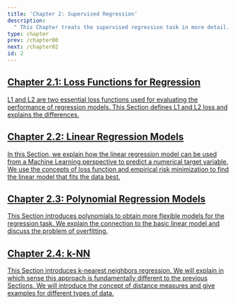 ```yaml
---
title: 'Chapter 2: Supervised Regression'
description:
  " This Chapter treats the supervised regression task in more detail. We will see different loss functions for regression, how a linear regression model can be used from a Machine Learning perspective, how to extend it with polynomials for greater flexibility and finally a fundamentally different approach - k-NN regression."
type: chapter
prev: /chapter00
next: /chapter02
id: 2
---
```



<section class="c72e2d57">
  <h2 class="_5e0ebe7a">
  <a class="link-module-root-46224d00 link-module-hidden-7e2d93b5" href="/chapter02-01-regression-lossfunctions">Chapter 2.1: Loss Functions for Regression</a>

  </h2>
  <p class="de526628">
  <a class="_46224d00 _7e2d93b5" href="/chapter02-01-regression-lossfunctions"> L1 and L2 are two essential loss functions used for evaluating the performance of regression models. This Section defines L1 and L2 loss and explains the differences.</a>
  </p>
</section>





<section class="c72e2d57">
  <h2 class="_5e0ebe7a">
  <a class="link-module-root-46224d00 link-module-hidden-7e2d93b5" href="/chapter02-02-regression-linearregmodels">Chapter 2.2: Linear Regression Models</a>

  </h2>
  <p class="de526628">
  <a class="_46224d00 _7e2d93b5" href="/chapter02-02-regression-linearregmodels"> In this Section, we explain how the linear regression model can be used from a Machine Learning perspective to predict a numerical target variable. We use the concepts of loss function and empirical risk minimization to find the linear model that fits the data best.</a>
  </p>
</section>





<section class="c72e2d57">
  <h2 class="_5e0ebe7a">
  <a class="link-module-root-46224d00 link-module-hidden-7e2d93b5" href="/chapter02-03-regression-polynomialregmodels">Chapter 2.3: Polynomial Regression Models</a>

  </h2>
  <p class="de526628">
  <a class="_46224d00 _7e2d93b5" href="/chapter02-03-regression-polynomialregmodels"> This Section introduces polynomials to obtain more flexible models for the regression task. We explain the connection to the basic linear model and discuss the problem of overfitting.</a>
  </p>
</section>





<section class="c72e2d57">
  <h2 class="_5e0ebe7a">
  <a class="link-module-root-46224d00 link-module-hidden-7e2d93b5" href="/chapter02-04-regression-knn">Chapter 2.4: k-NN</a>

  </h2>
  <p class="de526628">
  <a class="_46224d00 _7e2d93b5" href="/chapter02-04-regression-knn"> This Section introduces k-nearest neighbors regression. We will explain in which sense this approach is fundamentally different to the previous Sections. We will introduce the concept of distance measures and give examples for different types of data.</a>
  </p>
</section>




